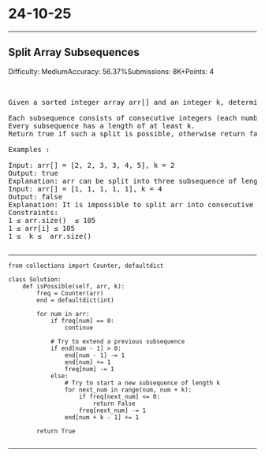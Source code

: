 # 24-10-25
---
## Split Array Subsequences
Difficulty: MediumAccuracy: 56.37%Submissions: 8K+Points: 4

<pre>


Given a sorted integer array arr[] and an integer k, determine if it is possible to split the array into one or more consecutive subsequences such that:

Each subsequence consists of consecutive integers (each number is exactly one greater than the previous).
Every subsequence has a length of at least k.
Return true if such a split is possible, otherwise return false.

Examples :

Input: arr[] = [2, 2, 3, 3, 4, 5], k = 2
Output: true
Explanation: arr can be split into three subsequence of length k - [2, 3], [2, 3], [4, 5].
Input: arr[] = [1, 1, 1, 1, 1], k = 4
Output: false
Explanation: It is impossible to split arr into consecutive increasing subsequences of length 4 or more.
Constraints:
1 ≤ arr.size()  ≤ 105
1 ≤ arr[i] ≤ 105
1 ≤  k ≤  arr.size() 
    
</pre>

---
```
from collections import Counter, defaultdict

class Solution:
    def isPossible(self, arr, k):
        freq = Counter(arr)
        end = defaultdict(int)

        for num in arr:
            if freq[num] == 0:
                continue

            # Try to extend a previous subsequence
            if end[num - 1] > 0:
                end[num - 1] -= 1
                end[num] += 1
                freq[num] -= 1
            else:
                # Try to start a new subsequence of length k
                for next_num in range(num, num + k):
                    if freq[next_num] <= 0:
                        return False
                    freq[next_num] -= 1
                end[num + k - 1] += 1

        return True
        
```
---
